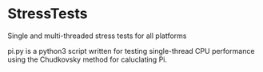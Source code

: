 # StressTests
Single and multi-threaded stress tests for all platforms

pi.py is a python3 script written for testing single-thread CPU performance using the Chudkovsky method for caluclating Pi.
